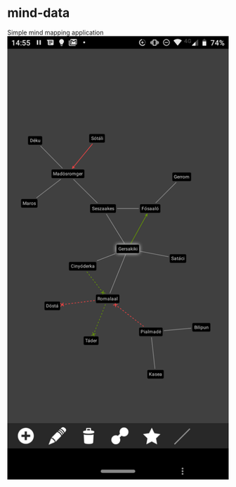 # mind-data
Simple mind mapping application
![Screenshot 1](https://github.com/x012/mind-data/blob/master/screenshots/Screenshot_20200302-145552.png?raw=true)
